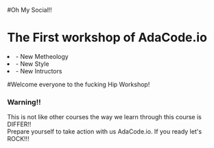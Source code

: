 #Oh My Social!!
<br />
<h1>The First workshop of AdaCode.io</h1>
<ui>
  <li>- New Metheology</li>
  <li>- New Style</li>
  <li>- New Intructors</li>
</ui>

#Welcome everyone to the fucking Hip Workshop!
<h3>Warning!!</h3>
<p>
  This is not like other courses the way we learn through this course is DIFFER!!<br />
  Prepare yourself to take action with us AdaCode.io. If you ready let's ROCK!!!
</p>
